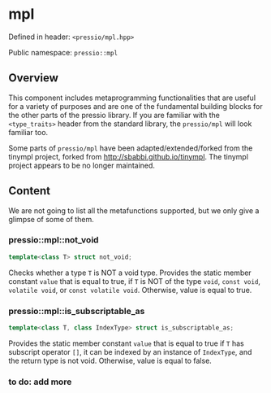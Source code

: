 
# mpl

Defined in header: `<pressio/mpl.hpp>`

Public namespace: `pressio::mpl`

## Overview

This component includes metaprogramming functionalities
that are useful for a variety of purposes and are one of the
fundamental building blocks for the other parts of the pressio library.
If you are familiar with the `<type_traits>` header from
the standard library, the `pressio/mpl` will look familiar too.

Some parts of `pressio/mpl` have been adapted/extended/forked
from the tinympl project, forked from http://sbabbi.github.io/tinympl.
The tinympl project appears to be no longer maintained.

## Content

We are not going to list all the metafunctions supported, but we only
give a glimpse of some of them.

### pressio::mpl::not_void

```cpp
template<class T> struct not_void;
```

Checks whether a type `T` is NOT a void type.
Provides the static member constant `value` that is equal to true, if `T` is NOT of
the type `void`, `const void`, `volatile void`, or `const volatile void`.
Otherwise, value is equal to true.


### pressio::mpl::is_subscriptable_as

```cpp
template<class T, class IndexType> struct is_subscriptable_as;
```

Provides the static member constant `value` that is equal to true if
`T` has subscript operator `[]`, it can be indexed by an instance of `IndexType`,
and the return type is not void.
Otherwise, value is equal to false.


### to do: add more
